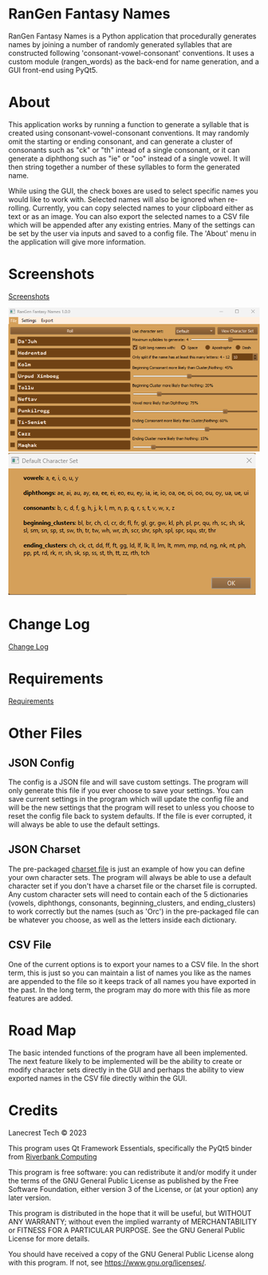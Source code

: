 # RanGen Fantasy Names
RanGen Fantasy Names is a Python application that procedurally generates names by joining a number of randomly generated syllables that are constructed following 'consonant-vowel-consonant' conventions. It uses a custom module (rangen_words) as the back-end for name generation, and a GUI front-end using PyQt5.

# About
This application works by running a function to generate a syllable that is created using consonant-vowel-consonant conventions. It may randomly omit the starting or ending consonant, and can generate a cluster of consonants such as "ck" or "th" intead of a single consonant, or it can generate a diphthong such as "ie" or "oo" instead of a single vowel. It will then string together a number of these syllables to form the generated name.

While using the GUI, the check boxes are used to select specific names you would like to work with. Selected names will also be ignored when re-rolling. Currently, you can copy selected names to your clipboard either as text or as an image. You can also export the selected names to a CSV file which will be appended after any existing entries. Many of the settings can be set by the user via inputs and saved to a config file. The 'About' menu in the application will give more information.

# Screenshots
[Screenshots](/screenshots)

![Alt text](/screenshots/v1-0-0_main.png?raw=true "Main Window")
![Alt text](/screenshots/v1-0-0_charsets.png?raw=true "Charset Window")

# Change Log
[Change Log](CHANGELOG.md)

# Requirements
[Requirements](requirements.txt)

# Other Files
JSON Config
-
The config is a JSON file and will save custom settings. The program will only generate this file if you ever choose to save your settings. You can save current settings in the program which will update the config file and will be the new settings that the program will reset to unless you choose to reset the config file back to system defaults. If the file is ever corrupted, it will always be able to use the default settings.

JSON Charset
-
The pre-packaged [charset file](/rangen/charsets.json) is just an example of how you can define your own character sets. The program will always be able to use a default character set if you don't have a charset file or the charset file is corrupted. Any custom character sets will need to contain each of the 5 dictionaries (vowels, diphthongs, consonants, beginning_clusters, and ending_clusters) to work correctly but the names (such as 'Orc') in the pre-packaged file can be whatever you choose, as well as the letters inside each dictionary.

CSV File
-
One of the current options is to export your names to a CSV file. In the short term, this is just so you can maintain a list of names you like as the names are appended to the file so it keeps track of all names you have exported in the past. In the long term, the program may do more with this file as more features are added.

# Road Map
The basic intended functions of the program have all been implemented. The next feature likely to be implemented will be the ability to create or modify character sets directly in the GUI and perhaps the ability to view exported names in the CSV file directly within the GUI.

# Credits
Lanecrest Tech © 2023

This program uses Qt Framework Essentials, specifically the PyQt5 binder from [Riverbank Computing](https://www.riverbankcomputing.com/)

This program is free software: you can redistribute it and/or modify it under the terms of the GNU General Public License as published by the Free Software Foundation, either version 3 of the License, or (at your option) any later version.

This program is distributed in the hope that it will be useful, but WITHOUT ANY WARRANTY; without even the implied warranty of MERCHANTABILITY or FITNESS FOR A PARTICULAR PURPOSE. See the GNU General Public License for more details.

You should have received a copy of the GNU General Public License along with this program. If not, see <https://www.gnu.org/licenses/>.
